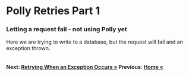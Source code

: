 # Polly Retries Part 1

### Letting a request fail - not using Polly yet

Here we are trying to write to a database, but the request will fail and an exception thrown.

``` cs --region lettingItFail --source-file .\src\Program.cs --project .\src\PollyDemo.csproj 
```

#### Next: [Retrying When an Exception Occurs  &raquo;](./retryIfException.md) Previous: [Home &laquo;](../README.md)